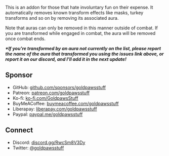 This is an addon for those that hate involuntary fun on their expense. It automatically removes known transform effects like masks, turkey transforms and so on by removing its associated aura.

Note that auras can only be removed in this manner outside of combat. If you are transformed while engaged in combat, the aura will be removed once combat ends.

***\*If you're transformed by an aura not currently on the list, please report the name of the aura that transformed you using the issues link above, or report it on our discord, and I'll add it in the next update!***

## Sponsor
- GitHub: [github.com/sponsors/goldpawsstuff](https://github.com/sponsors/goldpawsstuff)
- Patreon: [patreon.com/goldpawsstuff](https://www.patreon.com/goldpawsstuff)
- Ko-fi: [ko-fi.com/GoldpawsStuff](https://ko-fi.com/goldpawsstuff)
- BuyMeACoffee: [buymeacoffee.com/goldpawsstuff](https://www.buymeacoffee.com/goldpawsstuff)
- Liberapay: [liberapay.com/goldpawsstuff](https://liberapay.com/goldpawsstuff)
- Paypal: [paypal.me/goldpawsstuff](https://www.paypal.me/goldpawsstuff)

## Connect
- Discord: [discord.gg/RwcSm8V3Dy](https://discord.gg/RwcSm8V3Dy)
- Twitter: [@goldpawsstuff](https://twitter.com/goldpawsstuff)
